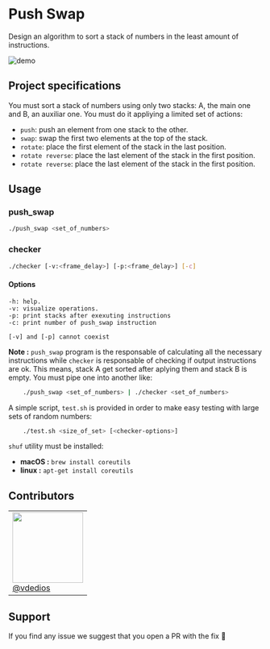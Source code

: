 # Push Swap

Design an algorithm to sort a stack of numbers in the least amount of instructions.

![demo](push_swap_demo.gif)

## Project specifications

You must sort a stack of numbers using only two stacks: A, the main one and B, an auxiliar one. You must do it appliying a limited set of actions:

- `push`: push an element from one stack to the other.
- `swap`: swap the first two elements at the top of the stack.
- `rotate`: place the first element of the stack in the last position.
- `rotate reverse`: place the last element of the stack in the first position.
- `rotate reverse`: place the last element of the stack in the first position.

## Usage

### push_swap

```bash
./push_swap <set_of_numbers>
```

### checker

```bash
./checker [-v:<frame_delay>] [-p:<frame_delay>] [-c]
```

#### Options

    -h: help.
    -v: visualize operations.
    -p: print stacks after exexuting instructions
    -c: print number of push_swap instruction

    [-v] and [-p] cannot coexist

**Note :** `push_swap` program is the responsable of calculating all the necessary instructions while `checker` is responsable of checking if output instructions are ok. This means, stack A get sorted after aplying them and stack B is empty. You must pipe one into another like:

```bash
    ./push_swap <set_of_numbers> | ./checker <set_of_numbers>
```

A simple script, `test.sh` is provided in order to make easy testing with large sets of random numbers:

```bash
    ./test.sh <size_of_set> [<checker-options>]
```

`shuf` utility must be installed:

- **macOS :** `brew install coreutils`
- **linux :** `apt-get install coreutils`



## Contributors
<table>
    <tr>
        <td>
          <img src="https://cdn.intra.42.fr/users/small_vde-dios.jpg" width=140px>
          </br>
          <a href="https://github.com/vdedios">@vdedios</a>
        </td>
    </tr>
</table>

## Support

If you find any issue we suggest that you open a PR with the fix 🙂

